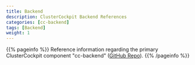 ```yaml
---
title: Backend
description: ClusterCockpit Backend References
categories: [cc-backend]
tags: [Backend]
weight: 1
---
```


{{% pageinfo %}}
Reference information regarding the primary ClusterCockpit component "cc-backend" ([GitHub Repo](https://github.com/ClusterCockpit/cc-backend "See GitHub")).
{{% /pageinfo %}}
